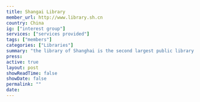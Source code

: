 ```yaml
---
title: Shangai Library
member_url: http://www.library.sh.cn
country: China
ig: ["interest group"] 
services: ["services provided"] 
tags: ["members"]
categories: ["Libraries"]
summary: "the library of Shanghai is the second largest public library in China."
press:
active: true
layout: post
showReadTime: false
showDate: false
permalink: ""
date: 
---
```

